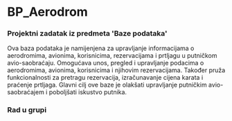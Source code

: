 # BP_Aerodrom
### Projektni zadatak iz predmeta 'Baze podataka'

 Ova baza podataka je namijenjena za upravljanje informacijama o aerodromima, avionima, korisnicima, rezervacijama i prtljagu u putničkom avio-saobraćaju. Omogućava unos, pregled i upravljanje podacima o aerodromima, avionima, korisnicima i njihovim rezervacijama. Također pruža funkcionalnosti za pretragu rezervacija, izračunavanje cijena karata i praćenje prtljaga. Glavni cilj ove baze je olakšati upravljanje putničkim avio-saobraćajem i poboljšati iskustvo putnika.


### Rad u grupi
